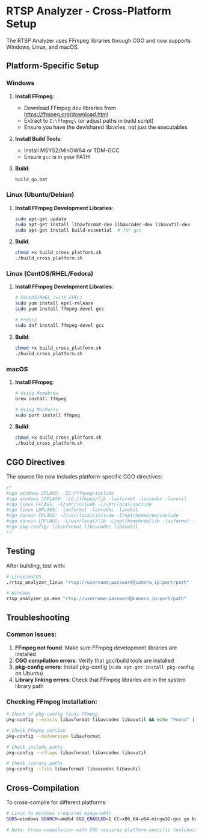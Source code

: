 # RTSP Analyzer - Cross-Platform Setup

The RTSP Analyzer uses FFmpeg libraries through CGO and now supports Windows, Linux, and macOS.

## Platform-Specific Setup

### Windows
1. **Install FFmpeg**:
   - Download FFmpeg dev libraries from https://ffmpeg.org/download.html
   - Extract to `C:\ffmpeg\` (or adjust paths in build script)
   - Ensure you have the dev/shared libraries, not just the executables

2. **Install Build Tools**:
   - Install MSYS2/MinGW64 or TDM-GCC
   - Ensure `gcc` is in your PATH

3. **Build**:
   ```cmd
   build_go.bat
   ```

### Linux (Ubuntu/Debian)
1. **Install FFmpeg Development Libraries**:
   ```bash
   sudo apt-get update
   sudo apt-get install libavformat-dev libavcodec-dev libavutil-dev
   sudo apt-get install build-essential  # for gcc
   ```

2. **Build**:
   ```bash
   chmod +x build_cross_platform.sh
   ./build_cross_platform.sh
   ```

### Linux (CentOS/RHEL/Fedora)
1. **Install FFmpeg Development Libraries**:
   ```bash
   # CentOS/RHEL (with EPEL)
   sudo yum install epel-release
   sudo yum install ffmpeg-devel gcc

   # Fedora
   sudo dnf install ffmpeg-devel gcc
   ```

2. **Build**:
   ```bash
   chmod +x build_cross_platform.sh
   ./build_cross_platform.sh
   ```

### macOS
1. **Install FFmpeg**:
   ```bash
   # Using Homebrew
   brew install ffmpeg

   # Using MacPorts
   sudo port install ffmpeg
   ```

2. **Build**:
   ```bash
   chmod +x build_cross_platform.sh
   ./build_cross_platform.sh
   ```

## CGO Directives

The source file now includes platform-specific CGO directives:

```go
/*
#cgo windows CFLAGS: -IC:/ffmpeg/include
#cgo windows LDFLAGS: -LC:/ffmpeg/lib -lavformat -lavcodec -lavutil
#cgo linux CFLAGS: -I/usr/include -I/usr/local/include
#cgo linux LDFLAGS: -lavformat -lavcodec -lavutil
#cgo darwin CFLAGS: -I/usr/local/include -I/opt/homebrew/include
#cgo darwin LDFLAGS: -L/usr/local/lib -L/opt/homebrew/lib -lavformat -lavcodec -lavutil
#cgo pkg-config: libavformat libavcodec libavutil
*/
```

## Testing

After building, test with:

```bash
# Linux/macOS
./rtsp_analyzer_linux "rtsp://username:password@camera_ip:port/path"

# Windows
rtsp_analyzer_go.exe "rtsp://username:password@camera_ip:port/path"
```

## Troubleshooting

### Common Issues:

1. **FFmpeg not found**: Make sure FFmpeg development libraries are installed
2. **CGO compilation errors**: Verify that gcc/build tools are installed
3. **pkg-config errors**: Install pkg-config (`sudo apt-get install pkg-config` on Ubuntu)
4. **Library linking errors**: Check that FFmpeg libraries are in the system library path

### Checking FFmpeg Installation:

```bash
# Check if pkg-config finds FFmpeg
pkg-config --exists libavformat libavcodec libavutil && echo "Found" || echo "Not found"

# Check FFmpeg version
pkg-config --modversion libavformat

# Check include paths
pkg-config --cflags libavformat libavcodec libavutil

# Check library paths
pkg-config --libs libavformat libavcodec libavutil
```

## Cross-Compilation

To cross-compile for different platforms:

```bash
# Linux to Windows (requires mingw-w64)
GOOS=windows GOARCH=amd64 CGO_ENABLED=1 CC=x86_64-w64-mingw32-gcc go build

# Note: Cross-compilation with CGO requires platform-specific toolchains
```
